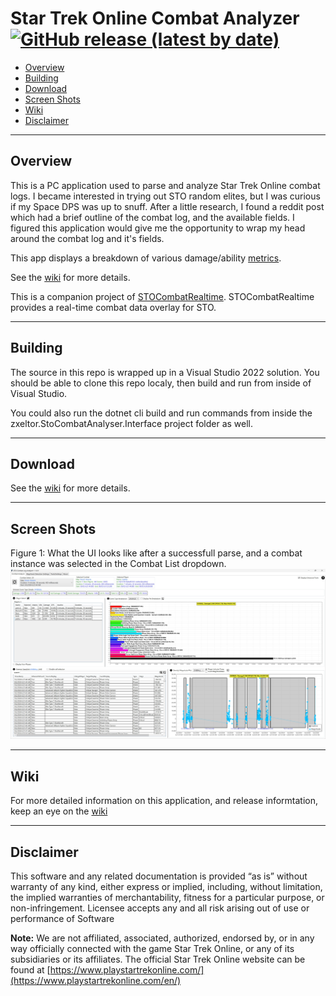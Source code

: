 # Star Trek Online Combat Analyzer [![GitHub release (latest by date)](https://img.shields.io/github/v/release/zxeltor/STOCombatAnalyzer)](https://github.com/zxeltor/STOCombatAnalyzer/releases/latest)

* [Overview](#overview)
* [Building](#building)
* [Download](#download)
* [Screen Shots](#screen-shots)
* [Wiki](#wiki)
* [Disclaimer](#disclaimer)

---
## Overview
This is a PC application used to parse and analyze Star Trek Online combat logs. I became interested in trying out STO random elites, but I was curious if my Space DPS was up to snuff. After a little research, I found a reddit post which had a brief outline of the combat log, and the available fields. I figured this application would give me the opportunity to wrap my head around the combat log and it's fields.

This app displays a breakdown of various damage/ability [metrics](https://github.com/zxeltor/STOCombatAnalyzer/wiki/Player-Metrics).

See the [wiki](https://github.com/zxeltor/STOCombatAnalyzer/wiki) for more details.

This is a companion project of [STOCombatRealtime](https://github.com/zxeltor/zxeltor.StoCombat.Realtime). STOCombatRealtime provides a real-time combat data overlay for STO.

---
## Building
The source in this repo is wrapped up in a Visual Studio 2022 solution. You should be able to clone this repo localy, then build and run from inside of Visual Studio.

You could also run the dotnet cli build and run commands from inside the zxeltor.StoCombatAnalyser.Interface project folder as well.

---

## Download
See the [wiki](https://github.com/zxeltor/STOCombatAnalyzer/wiki#installer) for more details.

---

## Screen Shots
Figure 1: What the UI looks like after a successfull parse, and a combat instance was selected in the Combat List dropdown.
![The main tab](https://github.com/zxeltor/STOCombatAnalyzer/blob/master/zxeltor.StoCombat.Analyser/Images/StoCombatAnalyzerScreenShot.jpg)

---

## Wiki
For more detailed information on this application, and release informtation, keep an eye on the [wiki](https://github.com/zxeltor/STOCombatAnalyzer/wiki)

---

## Disclaimer
This software and any related documentation is provided “as is” without warranty of any kind, either express or implied, including, without limitation, the implied warranties of merchantability, fitness for a particular purpose, or non-infringement. Licensee accepts any and all risk arising out of use or performance of Software

**Note:** We are not affiliated, associated, authorized, endorsed by, or in any way officially connected with the game Star Trek Online, or any of its subsidiaries or its affiliates. The official Star Trek Online website can be found at [https://www.playstartrekonline.com/](https://www.playstartrekonline.com/en/)
